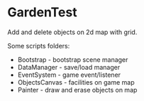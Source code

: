 # GardenTest
Add and delete objects on 2d map with grid.

Some scripts folders:
- Bootstrap - bootstrap scene manager
- DataManager - save/load manager
- EventSystem - game event/listener
- ObjectsCanvas - facilities on game map
- Painter - draw and erase objects on map
